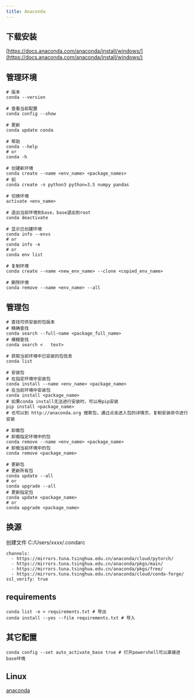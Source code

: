 ```yaml
---
title: Anaconda
---
```


## 下载安装

[https://docs.anaconda.com/anaconda/install/windows/](https://docs.anaconda.com/anaconda/install/windows/)

## 管理环境

```shell
# 版本
conda --version

# 查看当前配置
conda config --show

# 更新
conda update conda

# 帮助
conda --help
# or
conda -h

# 创建新环境
conda create --name <env_name> <package_names>
# 如
conda create -n python3 python=3.5 numpy pandas

# 切换环境
activate <env_name>

# 退出当前环境到base，base退出到root
conda deactivate

# 显示已创建环境
conda info --envs
# or
conda info -e
# or
conda env list

# 复制环境
conda create --name <new_env_name> --clone <copied_env_name>

# 删除环境
conda remove --name <env_name> --all
```

## 管理包

```shell
# 查找可供安装的包版本
# 精确查找
conda search --full-name <package_full_name>
# 模糊查找
conda search <   text>

# 获取当前环境中已安装的包信息
conda list

# 安装包
# 在指定环境中安装包
conda install --name <env_name> <package_name>
# 在当前环境中安装包
conda install <package_name>
# 如果conda install无法进行安装时，可以用pip安装
pip install <package_name>
# 也可以到 http://anaconda.org 搜索包，通过点击进入包的详情页，复制安装命令进行安装

# 卸载包
# 卸载指定环境中的包
conda remove --name <env_name> <package_name>
# 卸载当前环境中的包
conda remove <package_name>

# 更新包
# 更新所有包
conda update --all
# or
conda upgrade --all
# 更新指定包
conda update <package_name>
# or
conda upgrade <package_name>

```

## 换源

创建文件 C:/Users/xxxx/.condarc

```shell
channels:
  - https://mirrors.tuna.tsinghua.edu.cn/anaconda/cloud/pytorch/
  - https://mirrors.tuna.tsinghua.edu.cn/anaconda/pkgs/main/
  - https://mirrors.tuna.tsinghua.edu.cn/anaconda/pkgs/free/
  - https://mirrors.tuna.tsinghua.edu.cn/anaconda/cloud/conda-forge/
ssl_verify: true

```

## requirements

```shell
conda list -e > requirements.txt # 导出
conda install --yes --file requirements.txt # 导入
```

## 其它配置

```shell
conda config --set auto_activate_base true # 打开powershell可以直接进base环境

```

## Linux

[anaconda](/tools/system/ubuntu.html#anaconda)

